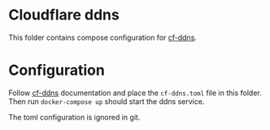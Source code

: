 # Cloudflare ddns

This folder contains compose configuration for [cf-ddns].

[cf-ddns]: https://gitlab.com/holi0317/cf-ddns

# Configuration

Follow [cf-ddns] documentation and place the `cf-ddns.toml` file in this folder.
Then run `docker-compose up` should start the ddns service.

The toml configuration is ignored in git.
